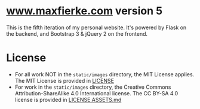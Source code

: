 # www.maxfierke.com version 5
This is the fifth iteration of my personal website. It's powered by Flask on the backend, and Bootstrap 3 & jQuery 2 on the frontend.

# License

* For all work NOT in the `static/images` directory, the MIT License applies. The MIT License is provided in [LICENSE](LICENSE)
* For work in the `static/images` directory, the Creative Commons Attribution-ShareAlike 4.0 International license. The CC BY-SA 4.0 license is provided in [LICENSE.ASSETS.md](LICENSE.ASSETS.md)
